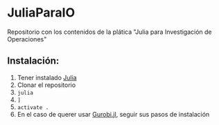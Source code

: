 # JuliaParaIO
Repositorio con los contenidos de la plática "Julia para Investigación de Operaciones"


## Instalación:

1. Tener instalado [Julia](https://julialang.org/downloads/)
2. Clonar el repositorio
3. `julia`
4. `]`
5. `activate .`
6. En el caso de querer usar [Gurobi.jl](https://github.com/jump-dev/Gurobi.jl), seguir sus pasos de instalación
